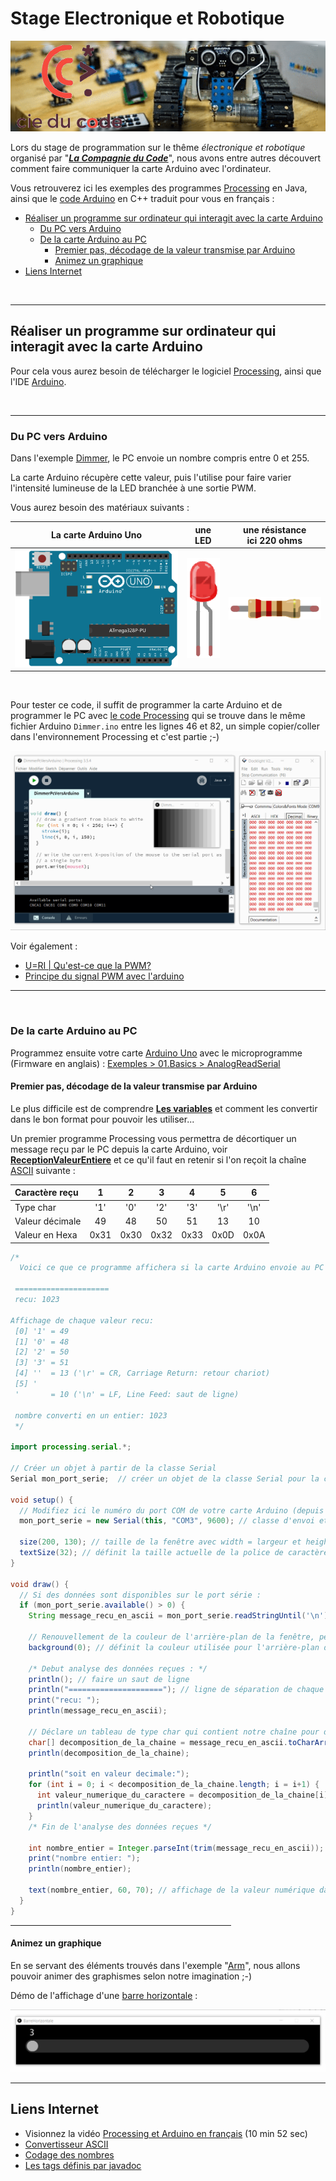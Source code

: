 # Stage Electronique et Robotique

![Image-Electronique-Robotique](Images/bandeau-lacompagnieducode-elec-robot.png)

Lors du stage de programmation sur le thême _électronique et robotique_ organisé par "**_[La Compagnie du Code](https://www.lacompagnieducode.org/)_**", nous avons entre autres découvert comment faire communiquer la carte Arduino avec l'ordinateur.

Vous retrouverez ici les exemples des programmes [Processing](https://processing.org/) en Java, ainsi que le [code Arduino](Arduino/AnalogReadSerial/AnalogReadSerial.ino) en C++ traduit pour vous en français :


- [Réaliser un programme sur ordinateur qui interagit avec la carte Arduino](#réaliser-un-programme-sur-ordinateur-qui-interagit-avec-la-carte-arduino)
  - [Du PC vers Arduino](#du-pc-vers-arduino)
  - [De la carte Arduino au PC](#de-la-carte-arduino-au-pc)
    - [Premier pas, décodage de la valeur transmise par Arduino](#premier-pas-décodage-de-la-valeur-transmise-par-arduino)
    - [Animez un graphique](#animez-un-graphique)
- [Liens Internet](#liens-internet)

<br/>

---

## Réaliser un programme sur ordinateur qui interagit avec la carte Arduino

Pour cela vous aurez besoin de télécharger le logiciel [Processing](https://processing.org/download/), ainsi que l'IDE [Arduino](https://www.arduino.cc/en/software).

<br/>

---

### Du PC vers Arduino

Dans l'exemple [Dimmer](https://www.arduino.cc/en/Tutorial/BuiltInExamples/Dimmer), le PC envoie un nombre compris entre 0 et 255.

La carte Arduino récupère cette valeur, puis l'utilise pour faire varier l'intensité lumineuse de la LED branchée à une sortie PWM.

Vous aurez besoin des matériaux suivants :

|                  La carte Arduino Uno                  |                      une LED                      |              une résistance<br>ici 220 ohms             |
|:------------------------------------------------------:|:-------------------------------------------------:|:-------------------------------------------------------:|
| <img src="Images/ArduinoUno_Fritzing.png" width="400"> | <img src="Images/RedLED_Fritzing.png" width="70"> | <img src="Images/Resistor220_Fritzing.png" width="200"> |

<br/>

Pour tester ce code, il suffit de programmer la carte Arduino et de programmer le PC avec [le code Processing](Processing/DimmerPcVersArduino/DimmerPcVersArduino.pde) qui se trouve dans le même fichier Arduino `Dimmer.ino` entre les lignes 46 et 82, un simple copier/coller dans l'environnement Processing et c'est partie ;-)

![Code Processing](Images/demo_dimmer.gif)

Voir également :

* [U=RI | Qu'est-ce que la PWM?](https://www.youtube.com/watch?v=CSReyYwbGRY&ab_channel=U%EA%9E%8ARI)
* [Principe du signal PWM avec l'arduino](https://www.youtube.com/watch?v=U4Xt0-pDYhc&ab_channel=electrotoile)

---

<br/>

### De la carte Arduino au PC

Programmez ensuite votre carte [Arduino Uno](https://store.arduino.cc/arduino-uno-rev3) avec le microprogramme (Firmware en anglais) : [Exemples > 01.Basics > AnalogReadSerial](https://www.arduino.cc/en/Tutorial/BuiltInExamples/AnalogReadSerial)

#### Premier pas, décodage de la valeur transmise par Arduino

Le plus difficile est de comprendre **[Les variables](https://fr.flossmanuals.net/processing/les-variables/)** et comment les convertir dans le bon format pour pouvoir les utiliser...

Un premier programme Processing vous permettra de décortiquer un message reçu par le PC depuis la carte Arduino, voir **[ReceptionValeurEntiere](Processing/ReceptionValeurEntiere/ReceptionValeurEntiere.pde)** et ce qu'il faut en retenir si l'on reçoit la chaîne [ASCII](https://fr.wikipedia.org/wiki/American_Standard_Code_for_Information_Interchange) suivante :

| Caractère reçu  |   1  |   2  |   3  |   4  |   5  |   6  |
|:----------------|:----:|:----:|:----:|:----:|:----:|:----:|
| Type char       |  '1' |  '0' |  '2' |  '3' | '\r' | '\n' |
| Valeur décimale |  49  |  48  |  50  |  51  |  13  |  10  |
| Valeur en Hexa  | 0x31 | 0x30 | 0x32 | 0x33 | 0x0D | 0x0A |

```java
/*
  Voici ce que ce programme affichera si la carte Arduino envoie au PC la chaîne "1023\r\n"

 =====================
 recu: 1023

Affichage de chaque valeur recu:
 [0] '1' = 49
 [1] '0' = 48
 [2] '2' = 50
 [3] '3' = 51
 [4] ''  = 13 ('\r' = CR, Carriage Return: retour chariot)
 [5] '
 '       = 10 ('\n' = LF, Line Feed: saut de ligne)

 nombre converti en un entier: 1023
 */

import processing.serial.*;

// Créer un objet à partir de la classe Serial
Serial mon_port_serie;  // créer un objet de la classe Serial pour la communication sur le port série

void setup() {
  // Modifiez ici le numéro du port COM de votre carte Arduino (depuis les touches [Windows] + [R]: devmgmt.msc)
  mon_port_serie = new Serial(this, "COM3", 9600); // classe d'envoi et de réception de données via le protocole de communication série <https://processing.org/reference/libraries/serial/index.html>

  size(200, 130); // taille de la fenêtre avec width = largeur et height = hauteur
  textSize(32); // définit la taille actuelle de la police de caractère dans la fenêtre graphique <https://processing.org/reference/textSize_.html>
}

void draw() {
  // Si des données sont disponibles sur le port série :
  if (mon_port_serie.available() > 0) {
    String message_recu_en_ascii = mon_port_serie.readStringUntil('\n'); // lisez-le et stockez-le dans val <https://processing.org/reference/libraries/serial/Serial_readStringUntil_.html>

    // Renouvellement de la couleur de l'arrière-plan de la fenêtre, permet d'effacer son contenu ;-) 
    background(0); // définit la couleur utilisée pour l'arrière-plan de la fenêtre, 0 = noir et 255 <https://processing.org/reference/background_.html>

    /* Debut analyse des données reçues : */
    println(); // faire un saut de ligne
    println("====================="); // ligne de séparation de chaque message reçu (ou trame)
    print("recu: ");
    println(message_recu_en_ascii);

    // Déclare un tableau de type char qui contient notre chaîne pour décomposition
    char[] decomposition_de_la_chaine = message_recu_en_ascii.toCharArray(); // notre chaîne converti en un tableau de caractère
    println(decomposition_de_la_chaine);

    println("soit en valeur decimale:");
    for (int i = 0; i < decomposition_de_la_chaine.length; i = i+1) {
      int valeur_numerique_du_caractere = decomposition_de_la_chaine[i];
      println(valeur_numerique_du_caractere);
    }
    /* Fin de l'analyse des données reçues */

    int nombre_entier = Integer.parseInt(trim(message_recu_en_ascii)); // enlever les espaces en début et fin de String, ainsi que les caractères spéciaux '\r' '\n'
    print("nombre entier: ");
    println(nombre_entier);

    text(nombre_entier, 60, 70); // affichage de la valeur numérique dans la fenêtre graphique
  }
}

```

<HR size=1 align=center width="70%">

#### Animez un graphique

En se servant des éléments trouvés dans l'exemple "[Arm](https://processing.org/examples/arm.html)", nous allons pouvoir animer des graphismes selon notre imagination ;-)

Démo de l'affichage d'une [barre horizontale](Processing/BarreHorizontale/BarreHorizontale.pde) :

![Gif de la barre horizontale](Images/demo_barre_horiz.gif)

---

## Liens Internet

* Visionnez la vidéo [Processing et Arduino en français](https://www.youtube.com/watch?v=S3HpkjcoqCM&ab_channel=PlaisirArduino) (10 min 52 sec)
* [Convertisseur ASCII](https://www.dcode.fr/code-ascii)
* [Codage des nombres](https://fr.wikibooks.org/wiki/Fonctionnement_d%27un_ordinateur/Codage_des_nombres)
* [Les tags définis par javadoc](https://www.jmdoudoux.fr/java/dej/chap-javadoc.htm)
